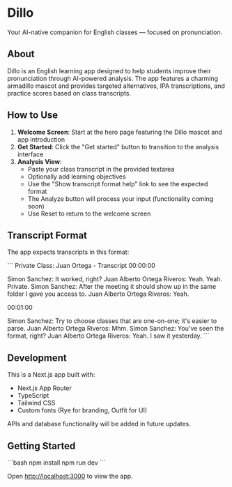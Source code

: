 # Dillo

Your AI-native companion for English classes — focused on pronunciation.

## About

Dillo is an English learning app designed to help students improve their pronunciation through AI-powered analysis. The app features a charming armadillo mascot and provides targeted alternatives, IPA transcriptions, and practice scores based on class transcripts.

## How to Use

1. **Welcome Screen**: Start at the hero page featuring the Dillo mascot and app introduction
2. **Get Started**: Click the "Get started" button to transition to the analysis interface
3. **Analysis View**: 
   - Paste your class transcript in the provided textarea
   - Optionally add learning objectives
   - Use the "Show transcript format help" link to see the expected format
   - The Analyze button will process your input (functionality coming soon)
   - Use Reset to return to the welcome screen

## Transcript Format

The app expects transcripts in this format:

\`\`\`
Private Class: Juan Ortega - Transcript
00:00:00

Simon Sanchez: It worked, right?
Juan Alberto Ortega Riveros: Yeah. Yeah. Private.
Simon Sanchez: After the meeting it should show up in the same folder I gave you access to.
Juan Alberto Ortega Riveros: Yeah.

00:01:00

Simon Sanchez: Try to choose classes that are one-on-one; it's easier to parse.
Juan Alberto Ortega Riveros: Mhm.
Simon Sanchez: You've seen the format, right?
Juan Alberto Ortega Riveros: Yeah. I saw it yesterday.
\`\`\`

## Development

This is a Next.js app built with:
- Next.js App Router
- TypeScript
- Tailwind CSS
- Custom fonts (Rye for branding, Outfit for UI)

APIs and database functionality will be added in future updates.

## Getting Started

\`\`\`bash
npm install
npm run dev
\`\`\`

Open [http://localhost:3000](http://localhost:3000) to view the app.
